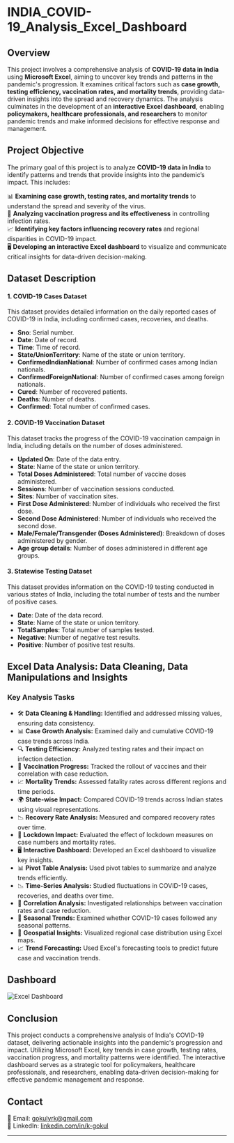 # INDIA_COVID-19_Analysis_Excel_Dashboard

## Overview
This project involves a comprehensive analysis of **COVID-19 data in India** using **Microsoft Excel**, aiming to uncover key trends and patterns in the pandemic's progression. It examines critical factors such as **case growth, testing efficiency, vaccination rates, and mortality trends**, providing data-driven insights into the spread and recovery dynamics. The analysis culminates in the development of an **interactive Excel dashboard**, enabling **policymakers, healthcare professionals, and researchers** to monitor pandemic trends and make informed decisions for effective response and management.

## Project Objective

The primary goal of this project is to analyze **COVID-19 data in India** to identify patterns and trends that provide insights into the pandemic’s impact. This includes:  

📊 **Examining case growth, testing rates, and mortality trends** to understand the spread and severity of the virus.  
💉 **Analyzing vaccination progress and its effectiveness** in controlling infection rates.  
📈 **Identifying key factors influencing recovery rates** and regional disparities in COVID-19 impact.  
🖥️ **Developing an interactive Excel dashboard** to visualize and communicate critical insights for data-driven decision-making.

## Dataset Description
#### 1. COVID-19 Cases Dataset
This dataset provides detailed information on the daily reported cases of COVID-19 in India, including confirmed cases, recoveries, and deaths.
- **Sno**: Serial number.
- **Date**: Date of record.
- **Time**: Time of record.
- **State/UnionTerritory**: Name of the state or union territory.
- **ConfirmedIndianNational**: Number of confirmed cases among Indian nationals.
- **ConfirmedForeignNational**: Number of confirmed cases among foreign nationals.
- **Cured**: Number of recovered patients.
- **Deaths**: Number of deaths.
- **Confirmed**: Total number of confirmed cases.

#### 2. COVID-19 Vaccination Dataset
This dataset tracks the progress of the COVID-19 vaccination campaign in India, including details on the number of doses administered.
- **Updated On**: Date of the data entry.
- **State**: Name of the state or union territory.
- **Total Doses Administered**: Total number of vaccine doses administered.
- **Sessions**: Number of vaccination sessions conducted.
- **Sites**: Number of vaccination sites.
- **First Dose Administered**: Number of individuals who received the first dose.
- **Second Dose Administered**: Number of individuals who received the second dose.
- **Male/Female/Transgender (Doses Administered)**: Breakdown of doses administered by gender.
- **Age group details**: Number of doses administered in different age groups.
  
#### 3. Statewise Testing Dataset
This dataset provides information on the COVID-19 testing conducted in various states of India, including the total number of tests and the number of positive cases.
- **Date**: Date of the data record.
- **State**: Name of the state or union territory.
- **TotalSamples**: Total number of samples tested.
- **Negative**: Number of negative test results.
- **Positive**: Number of positive test results.

## Excel Data Analysis: Data Cleaning, Data Manipulations and Insights

### **Key Analysis Tasks**

- 🛠️ **Data Cleaning & Handling:** Identified and addressed missing values, ensuring data consistency.  
- 📊 **Case Growth Analysis:** Examined daily and cumulative COVID-19 case trends across India.  
- 🔍 **Testing Efficiency:** Analyzed testing rates and their impact on infection detection.  
- 💉 **Vaccination Progress:** Tracked the rollout of vaccines and their correlation with case reduction.  
- 📈 **Mortality Trends:** Assessed fatality rates across different regions and time periods.  
- 🌍 **State-wise Impact:** Compared COVID-19 trends across Indian states using visual representations.  
- 📉 **Recovery Rate Analysis:** Measured and compared recovery rates over time.  
- 📆 **Lockdown Impact:** Evaluated the effect of lockdown measures on case numbers and mortality rates.  
- 🖥️ **Interactive Dashboard:** Developed an Excel dashboard to visualize key insights.  
- 📊 **Pivot Table Analysis:** Used pivot tables to summarize and analyze trends efficiently.  
- 📉 **Time-Series Analysis:** Studied fluctuations in COVID-19 cases, recoveries, and deaths over time.  
- 🔗 **Correlation Analysis:** Investigated relationships between vaccination rates and case reduction.  
- 📅 **Seasonal Trends:** Examined whether COVID-19 cases followed any seasonal patterns.  
- 📌 **Geospatial Insights:** Visualized regional case distribution using Excel maps.  
- 📈 **Trend Forecasting:** Used Excel's forecasting tools to predict future case and vaccination trends.


## Dashboard

![Excel Dashboard](https://github.com/user-attachments/assets/5cf22acf-9a1e-4cc3-95d4-14f9acef1876)

## Conclusion

This project conducts a comprehensive analysis of India's COVID-19 dataset, delivering actionable insights into the pandemic's progression and impact. Utilizing Microsoft Excel, key trends in case growth, testing rates, vaccination progress, and mortality patterns were identified. The interactive dashboard serves as a strategic tool for policymakers, healthcare professionals, and researchers, enabling data-driven decision-making for effective pandemic management and response.

##  Contact

📩 Email: [gokulyrk@gmail.com](mailto:gokulyrk@gmail.com)  
🔗 LinkedIn: [linkedin.com/in/k-gokul](https://www.linkedin.com/in/k-gokul/)  

---


